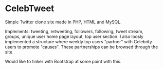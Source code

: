 CelebTweet
==========

Simple Twitter clone site made in PHP, HTML and MySQL. 

Implements: tweeting, retweeting, followers, following, tweet stream, groups, unique user home page layout, 
top user section. I also loosly implemented a structure where weekly top users "partner" with Celebrity users 
to promote "causes". These partnerships can be browsed through the site. 

Would like to tinker with Bootstrap at some point with this.

